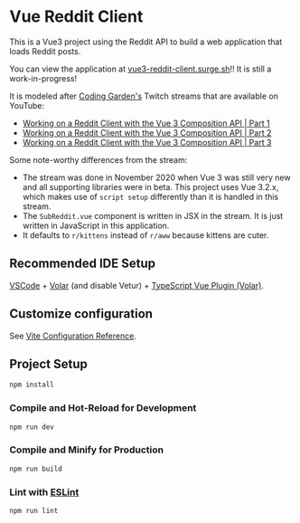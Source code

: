 # Vue Reddit Client

This is a Vue3 project using the Reddit API to build a web application that loads Reddit posts.

You can view the application at <a href="https://vue3-reddit-client.surge.sh/">vue3-reddit-client.surge.sh</a>!! It is still a work-in-progress!

It is modeled after <a href="https://coding.garden/#/" target="_blank">Coding Garden's</a> Twitch streams that are available on YouTube:

- <a href="https://www.youtube.com/watch?v=Fzpe7zeSRno" target="_blank">Working on a Reddit Client with the Vue 3 Composition API | Part 1</a>
- <a href="https://www.youtube.com/watch?v=hAIWMGx4AL8" target="_blank">Working on a Reddit Client with the Vue 3 Composition API | Part 2</a>
- <a href="https://www.youtube.com/watch?v=M8KzIYsxChs" target="_blank">Working on a Reddit Client with the Vue 3 Composition API | Part 3</a>

Some note-worthy differences from the stream:

- The stream was done in November 2020 when Vue 3 was still very new and all supporting libraries were in beta. This project uses Vue 3.2.x, which makes use of `script setup` differently than it is handled in this stream.
- The `SubReddit.vue` component is written in JSX in the stream. It is just written in JavaScript in this application.
- It defaults to `r/kittens` instead of `r/aww` because kittens are cuter.

## Recommended IDE Setup

[VSCode](https://code.visualstudio.com/) + [Volar](https://marketplace.visualstudio.com/items?itemName=Vue.volar) (and disable Vetur) + [TypeScript Vue Plugin (Volar)](https://marketplace.visualstudio.com/items?itemName=Vue.vscode-typescript-vue-plugin).

## Customize configuration

See [Vite Configuration Reference](https://vitejs.dev/config/).

## Project Setup

```sh
npm install
```

### Compile and Hot-Reload for Development

```sh
npm run dev
```

### Compile and Minify for Production

```sh
npm run build
```

### Lint with [ESLint](https://eslint.org/)

```sh
npm run lint
```
